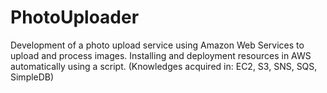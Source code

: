 PhotoUploader
=============

Development of a photo upload service using Amazon Web Services to upload 
and process images. Installing and deployment resources in AWS automatically using a script. 
(Knowledges acquired in: EC2, S3, SNS, SQS, SimpleDB)
